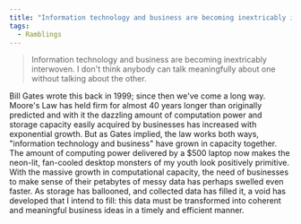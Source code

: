 ```yaml
---
title: "Information technology and business are becoming inextricably interwoven"
tags:
  - Ramblings
---
```


> Information technology and business are becoming inextricably interwoven. I don't think anybody can talk meaningfully about one without talking about the other.

Bill Gates wrote this back in 1999; since then we've come a long way. Moore's Law has held firm for almost 40 years longer than originally predicted and with it the dazzling amount of computation power and storage capacity easily acquired by businesses has increased with exponential growth. But as Gates implied, the law works both ways, "information technology and business" have grown in capacity together. The amount of computing power delivered by a $500 laptop now makes the neon-lit, fan-cooled desktop monsters of my youth look positively primitive. With the massive growth in computational capacity, the need of businesses to make sense of their petabytes of messy data has perhaps swelled even faster. As storage has ballooned, and collected data has filled it, a void has developed that I intend to fill: this data must be transformed into coherent and meaningful business ideas in a timely and efficient manner.

